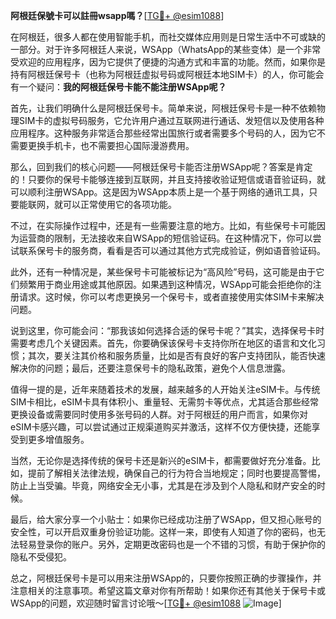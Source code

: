 **阿根廷保號卡可以註冊wsapp嗎？**[[TG💪+ @esim1088](https://t.me/s/esim1088)]

在阿根廷，很多人都在使用智能手机，而社交媒体应用则是日常生活中不可或缺的一部分。对于许多阿根廷人来说，WSApp（WhatsApp的某些变体）是一个非常受欢迎的应用程序，因为它提供了便捷的沟通方式和丰富的功能。然而，如果你是持有阿根廷保号卡（也称为阿根廷虚拟号码或阿根廷本地SIM卡）的人，你可能会有一个疑问：**我的阿根廷保号卡能不能注册WSApp呢？**

首先，让我们明确什么是阿根廷保号卡。简单来说，阿根廷保号卡是一种不依赖物理SIM卡的虚拟号码服务，它允许用户通过互联网进行通话、发短信以及使用各种应用程序。这种服务非常适合那些经常出国旅行或者需要多个号码的人，因为它不需要更换手机卡，也不需要担心国际漫游费用。

那么，回到我们的核心问题——阿根廷保号卡能否注册WSApp呢？答案是肯定的！只要你的保号卡能够连接到互联网，并且支持接收验证短信或语音验证码，就可以顺利注册WSApp。这是因为WSApp本质上是一个基于网络的通讯工具，只要能联网，就可以正常使用它的各项功能。

不过，在实际操作过程中，还是有一些需要注意的地方。比如，有些保号卡可能因为运营商的限制，无法接收来自WSApp的短信验证码。在这种情况下，你可以尝试联系保号卡的服务商，看看是否可以通过其他方式完成验证，例如语音验证码。

此外，还有一种情况是，某些保号卡可能被标记为“高风险”号码，这可能是由于它们频繁用于商业用途或其他原因。如果遇到这种情况，WSApp可能会拒绝你的注册请求。这时候，你可以考虑更换另一个保号卡，或者直接使用实体SIM卡来解决问题。

说到这里，你可能会问：“那我该如何选择合适的保号卡呢？”其实，选择保号卡时需要考虑几个关键因素。首先，你要确保该保号卡支持你所在地区的语言和文化习惯；其次，要关注其价格和服务质量，比如是否有良好的客户支持团队，能否快速解决你的问题；最后，还要注意保号卡的隐私政策，避免个人信息泄露。

值得一提的是，近年来随着技术的发展，越来越多的人开始关注eSIM卡。与传统SIM卡相比，eSIM卡具有体积小、重量轻、无需剪卡等优点，尤其适合那些经常更换设备或需要同时使用多张号码的人群。对于阿根廷的用户而言，如果你对eSIM卡感兴趣，可以尝试通过正规渠道购买并激活，这样不仅方便快捷，还能享受到更多增值服务。

当然，无论你是选择传统的保号卡还是新兴的eSIM卡，都需要做好充分准备。比如，提前了解相关法律法规，确保自己的行为符合当地规定；同时也要提高警惕，防止上当受骗。毕竟，网络安全无小事，尤其是在涉及到个人隐私和财产安全的时候。

最后，给大家分享一个小贴士：如果你已经成功注册了WSApp，但又担心账号的安全性，可以开启双重身份验证功能。这样一来，即使有人知道了你的密码，也无法轻易登录你的账户。另外，定期更改密码也是一个不错的习惯，有助于保护你的隐私不受侵犯。

总之，阿根廷保号卡是可以用来注册WSApp的，只要你按照正确的步骤操作，并注意相关的注意事项。希望这篇文章对你有所帮助！如果你还有其他关于保号卡或WSApp的问题，欢迎随时留言讨论哦～[[TG💪+ @esim1088](https://t.me/s/esim1088) ![Image](https://i.postimg.cc/4NQfJmqS/Snipaste-2025-05-13-00-14-12.png)]